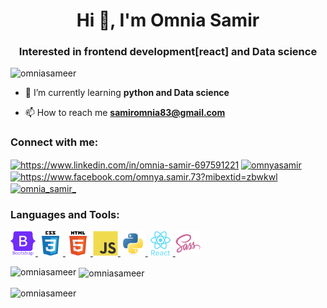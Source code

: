 <h1 align="center">Hi 👋, I'm Omnia Samir</h1>
<h3 align="center">Interested in frontend development[react] and Data science</h3>

<p align="left"> <img src="https://komarev.com/ghpvc/?username=omniasameer&label=Profile%20views&color=0e75b6&style=flat" alt="omniasameer" /> </p>

- 🌱 I’m currently learning **python and Data science**

- 📫 How to reach me **samiromnia83@gmail.com**

<h3 align="left">Connect with me:</h3>
<p align="left">
<a href="https://linkedin.com/in/https://www.linkedin.com/in/omnia-samir-697591221" target="blank"><img align="center" src="https://raw.githubusercontent.com/rahuldkjain/github-profile-readme-generator/master/src/images/icons/Social/linked-in-alt.svg" alt="https://www.linkedin.com/in/omnia-samir-697591221" height="30" width="40" /></a>
<a href="https://kaggle.com/omnyasamir" target="blank"><img align="center" src="https://raw.githubusercontent.com/rahuldkjain/github-profile-readme-generator/master/src/images/icons/Social/kaggle.svg" alt="omnyasamir" height="30" width="40" /></a>
<a href="https://fb.com/https://www.facebook.com/omnya.samir.73?mibextid=zbwkwl" target="blank"><img align="center" src="https://raw.githubusercontent.com/rahuldkjain/github-profile-readme-generator/master/src/images/icons/Social/facebook.svg" alt="https://www.facebook.com/omnya.samir.73?mibextid=zbwkwl" height="30" width="40" /></a>
<a href="https://codeforces.com/profile/omnia_samir_" target="blank"><img align="center" src="https://raw.githubusercontent.com/rahuldkjain/github-profile-readme-generator/master/src/images/icons/Social/codeforces.svg" alt="omnia_samir_" height="30" width="40" /></a>
</p>

<h3 align="left">Languages and Tools:</h3>
<p align="left"> <a href="https://getbootstrap.com" target="_blank" rel="noreferrer"> <img src="https://raw.githubusercontent.com/devicons/devicon/master/icons/bootstrap/bootstrap-plain-wordmark.svg" alt="bootstrap" width="40" height="40"/> </a> <a href="https://www.w3schools.com/css/" target="_blank" rel="noreferrer"> <img src="https://raw.githubusercontent.com/devicons/devicon/master/icons/css3/css3-original-wordmark.svg" alt="css3" width="40" height="40"/> </a> <a href="https://www.w3.org/html/" target="_blank" rel="noreferrer"> <img src="https://raw.githubusercontent.com/devicons/devicon/master/icons/html5/html5-original-wordmark.svg" alt="html5" width="40" height="40"/> </a> <a href="https://developer.mozilla.org/en-US/docs/Web/JavaScript" target="_blank" rel="noreferrer"> <img src="https://raw.githubusercontent.com/devicons/devicon/master/icons/javascript/javascript-original.svg" alt="javascript" width="40" height="40"/> </a> <a href="https://www.python.org" target="_blank" rel="noreferrer"> <img src="https://raw.githubusercontent.com/devicons/devicon/master/icons/python/python-original.svg" alt="python" width="40" height="40"/> </a> <a href="https://reactjs.org/" target="_blank" rel="noreferrer"> <img src="https://raw.githubusercontent.com/devicons/devicon/master/icons/react/react-original-wordmark.svg" alt="react" width="40" height="40"/> </a> <a href="https://sass-lang.com" target="_blank" rel="noreferrer"> <img src="https://raw.githubusercontent.com/devicons/devicon/master/icons/sass/sass-original.svg" alt="sass" width="40" height="40"/> </a> </p>

<p><img align="left" src="https://github-readme-stats.vercel.app/api/top-langs?username=omniasameer&show_icons=true&locale=en&layout=compact" alt="omniasameer" /></p>

<p>&nbsp;<img align="center" src="https://github-readme-stats.vercel.app/api?username=omniasameer&show_icons=true&locale=en" alt="omniasameer" /></p>

<p><img align="center" src="https://github-readme-streak-stats.herokuapp.com/?user=omniasameer&" alt="omniasameer" /></p>
